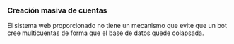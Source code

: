 ### Creación masiva de cuentas
El sistema web proporcionado no tiene un mecanismo que evite que un bot cree multicuentas de forma que el base de datos quede colapsada.